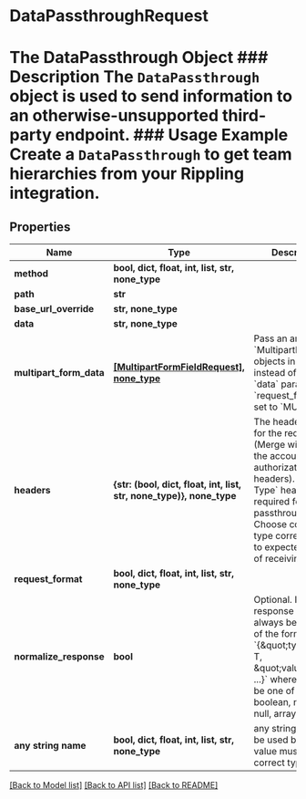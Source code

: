 # DataPassthroughRequest

# The DataPassthrough Object ### Description The `DataPassthrough` object is used to send information to an otherwise-unsupported third-party endpoint. ### Usage Example Create a `DataPassthrough` to get team hierarchies from your Rippling integration.

## Properties

| Name                    | Type                                                                       | Description                                                                                                                                                                                                                            | Notes      |
| ----------------------- | -------------------------------------------------------------------------- | -------------------------------------------------------------------------------------------------------------------------------------------------------------------------------------------------------------------------------------- | ---------- |
| **method**              | **bool, dict, float, int, list, str, none_type**                           |                                                                                                                                                                                                                                        |
| **path**                | **str**                                                                    |                                                                                                                                                                                                                                        |
| **base_url_override**   | **str, none_type**                                                         |                                                                                                                                                                                                                                        | [optional] |
| **data**                | **str, none_type**                                                         |                                                                                                                                                                                                                                        | [optional] |
| **multipart_form_data** | [**[MultipartFormFieldRequest], none_type**](MultipartFormFieldRequest.md) | Pass an array of &#x60;MultipartFormField&#x60; objects in here instead of using the &#x60;data&#x60; param if &#x60;request_format&#x60; is set to &#x60;MULTIPART&#x60;.                                                             | [optional] |
| **headers**             | **{str: (bool, dict, float, int, list, str, none_type)}, none_type**       | The headers to use for the request (Merge will handle the account&#39;s authorization headers). &#x60;Content-Type&#x60; header is required for passthrough. Choose content type corresponding to expected format of receiving server. | [optional] |
| **request_format**      | **bool, dict, float, int, list, str, none_type**                           |                                                                                                                                                                                                                                        | [optional] |
| **normalize_response**  | **bool**                                                                   | Optional. If true, the response will always be an object of the form &#x60;{\&quot;type\&quot;: T, \&quot;value\&quot;: ...}&#x60; where &#x60;T&#x60; will be one of &#x60;string, boolean, number, null, array, object&#x60;.        | [optional] |
| **any string name**     | **bool, dict, float, int, list, str, none_type**                           | any string name can be used but the value must be the correct type                                                                                                                                                                     | [optional] |

[[Back to Model list]](../README.md#documentation-for-models) [[Back to API list]](../README.md#documentation-for-api-endpoints) [[Back to README]](../README.md)
